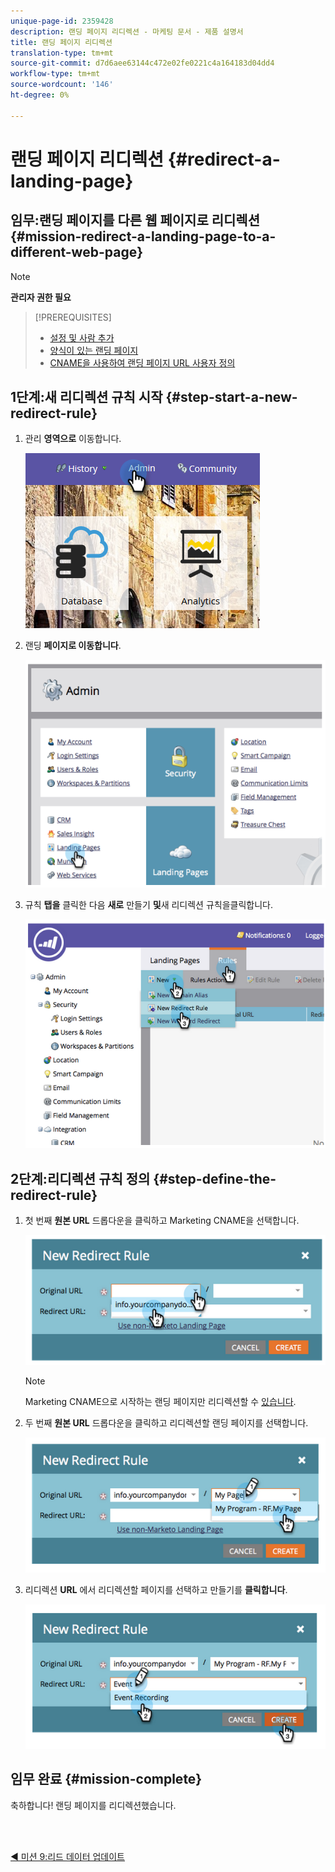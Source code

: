 ```yaml
---
unique-page-id: 2359428
description: 랜딩 페이지 리디렉션 - 마케팅 문서 - 제품 설명서
title: 랜딩 페이지 리디렉션
translation-type: tm+mt
source-git-commit: d7d6aee63144c472e02fe0221c4a164183d04dd4
workflow-type: tm+mt
source-wordcount: '146'
ht-degree: 0%

---
```



# 랜딩 페이지 리디렉션 {#redirect-a-landing-page}

## 임무:랜딩 페이지를 다른 웹 페이지로 리디렉션 {#mission-redirect-a-landing-page-to-a-different-web-page}

>[!NOTE]
>
>**관리자 권한 필요**

>[!PREREQUISITES]
>
>* [설정 및 사람 추가](/help/marketo/getting-started/quick-wins/get-set-up-and-add-a-person.md)
>* [양식이 있는 랜딩 페이지](/help/marketo/getting-started/quick-wins/landing-page-with-a-form.md)
>* [CNAME을 사용하여 랜딩 페이지 URL 사용자 정의](/help/marketo/product-docs/demand-generation/landing-pages/landing-page-actions/customize-your-landing-page-urls-with-a-cname.md)


## 1단계:새 리디렉션 규칙 시작 {#step-start-a-new-redirect-rule}

1. 관리 **영역으로** 이동합니다.

   ![](assets/admin.png)

1. 랜딩 **페이지로 이동합니다**.

   ![](assets/image2014-9-24-13-3a28-3a43.png)

1. 규칙 **탭을** 클릭한 다음 **새로** 만들기 **및**&#x200B;새 리디렉션 규칙을클릭합니다.

   ![](assets/image2014-9-24-13-3a28-3a59.png)

## 2단계:리디렉션 규칙 정의 {#step-define-the-redirect-rule}

1. 첫 번째 **원본 URL** 드롭다운을 클릭하고 Marketing CNAME을 선택합니다.

   ![](assets/image2014-9-24-13-3a30-3a33.png)

   >[!NOTE]
   >
   >Marketing CNAME으로 시작하는 랜딩 페이지만 리디렉션할 수 [있습니다](/help/marketo/product-docs/demand-generation/landing-pages/landing-page-actions/customize-your-landing-page-urls-with-a-cname.md).

1. 두 번째 **원본 URL** 드롭다운을 클릭하고 리디렉션할 랜딩 페이지를 선택합니다.

   ![](assets/image2014-9-24-13-3a30-3a50.png)

1. 리디렉션 **URL** 에서 리디렉션할 페이지를 선택하고 만들기를 **클릭합니다**.

   ![](assets/image2014-9-24-13-3a31-3a10.png)

## 임무 완료 {#mission-complete}

축하합니다! 랜딩 페이지를 리디렉션했습니다.

<br> 

[◄ 미션 9:리드 데이터 업데이트](/help/marketo/getting-started/quick-wins/update-person-data.md)
